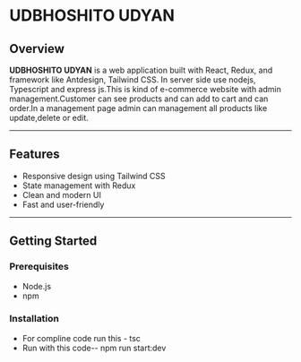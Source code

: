# UDBHOSHITO UDYAN

## Overview

**UDBHOSHITO UDYAN** is a web application built with React, Redux, and framework like Antdesign, Tailwind CSS. In server side use nodejs, Typescript and express js.This is kind of e-commerce website with admin management.Customer can see products and can add to cart and can order.In a management page admin can management all products like update,delete or edit.

---

## Features

- Responsive design using Tailwind CSS
- State management with Redux
- Clean and modern UI
- Fast and user-friendly

---

## Getting Started

### Prerequisites

- Node.js
- npm

### Installation

- For compline code run this - tsc
- Run with this code-- npm run start:dev
